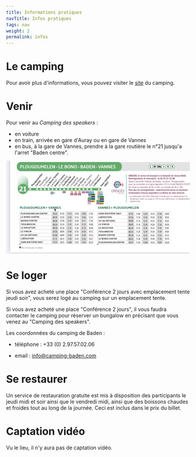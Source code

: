 ```yaml
---
title: Informations pratiques
navTitle: Infos pratiques
tags: nav
weight: 2
permalink: infos
---
```


# Le camping

Pour avoir plus d'informations, vous pouvez visiter le [site](https://www.camping-baden.com/) du camping.

# Venir

Pour venir au *Camping des speakers* :

- en voiture
- en train, arrivée en gare d'Auray ou en gare de Vannes
- en bus, à la gare de Vannes, prendre à la gare routière le n°21 jusqu'a l'arret "Baden centre".

![Gare Vannes - Bus 21 horaires](/img/bus21vannes.png)

# Se loger

Si vous avez acheté une place "Conférence 2 jours avec emplacement tente jeudi soir", vous serez logé au camping sur un emplacement tente.

Si vous avez acheté une place "Conférence 2 jours", il vous faudra contacter le camping pour réserver un bungalow en précisant que vous venez au "Camping des speakers".

Les coordonnées du camping de Baden :

- téléphone : +33 (0) 2.97.57.02.06

- email : info@camping-baden.com


# Se restaurer

Un service de restauration gratuite est mis à disposition des participants le jeudi midi et soir ainsi que le vendredi midi, ainsi que des boissons chaudes et froides tout au long de la journée. Ceci est inclus dans le prix du billet.

# Captation vidéo

Vu le lieu, il n'y aura pas de captation vidéo.